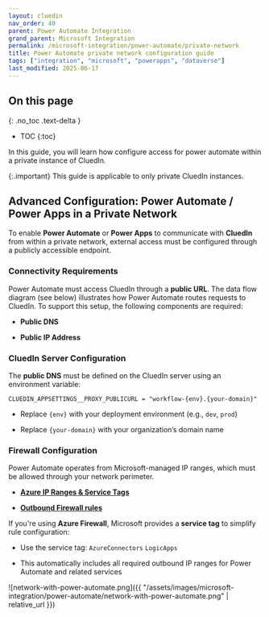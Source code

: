```yaml
---
layout: cluedin
nav_order: 40
parent: Power Automate Integration
grand_parent: Microsoft Integration
permalink: /microsoft-integration/power-automate/private-network
title: Power Automate private network configuration guide
tags: ["integration", "microsoft", "powerapps", "dataverse"]
last_modified: 2025-06-17
---
```

## On this page
{: .no_toc .text-delta }
- TOC
{:toc}

In this guide, you will learn how configure access for power automate within a private instance of CluedIn.

{:.important}
This guide is applicable to only private CluedIn instances.

## Advanced Configuration: Power Automate / Power Apps in a Private Network

To enable **Power Automate** or **Power Apps** to communicate with **CluedIn** from within a private network, external access must be configured through a publicly accessible endpoint.

### Connectivity Requirements

Power Automate must access CluedIn through a **public URL**. The data flow diagram (see below) illustrates how Power Automate routes requests to CluedIn.
To support this setup, the following components are required:
*   **Public DNS**
    
*   **Public IP Address**
    


### CluedIn Server Configuration

The **public DNS** must be defined on the CluedIn server using an environment variable:

    CLUEDIN_APPSETTINGS__PROXY_PUBLICURL = "workflow-{env}.{your-domain}"
    

*   Replace `{env}` with your deployment environment (e.g., `dev`, `prod`)
    
*   Replace `{your-domain}` with your organization’s domain name
    

### Firewall Configuration

Power Automate operates from Microsoft-managed IP ranges, which must be allowed through your network perimeter.
*   **[Azure IP Ranges & Service Tags](https://www.microsoft.com/en-us/download/details.aspx?id=56519)**

*   **[Outbound Firewall rules](https://documentation.cluedin.net/deployment/infra-how-tos/configure-firewall#power-apps-and-power-automate)**
    
If you're using **Azure Firewall**, Microsoft provides a **service tag** to simplify rule configuration:
*   Use the service tag: `AzureConnectors` `LogicApps`
    
*   This automatically includes all required outbound IP ranges for Power Automate and related services

![network-with-power-automate.png]({{ "/assets/images/microsoft-integration/power-automate/network-with-power-automate.png" | relative_url }})
